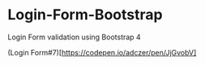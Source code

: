 # Login-Form-Bootstrap
Login Form validation using Bootstrap 4

(Login Form#7)[https://codepen.io/adczer/pen/JjGvobV]
